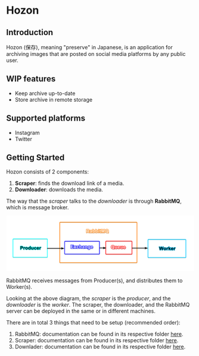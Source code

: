 # Hozon

## Introduction

Hozon (保存), meaning "preserve" in Japanese, is an application for archiving images that are posted on social media platforms by any public user.

## WIP features

- Keep archive up-to-date
- Store archive in remote storage

## Supported platforms

- Instagram
- Twitter

## Getting Started

Hozon consists of 2 components:

1. **Scraper**: finds the download link of a media.
2. **Downloader**: downloads the media.

The way that the *scraper* talks to the *downloader* is through **RabbitMQ**, which is message broker.

![](diagram.png)

RabbitMQ receives messages from Producer(s), and distributes them to Worker(s).

Looking at the above diagram, the *scraper* is the *producer*, and the *downloader* is the *worker*. The scraper, the downloader, and the RabbitMQ server can be deployed in the same or in different machines.

There are in total 3 things that need to be setup (recommended order):

1. RabbitMQ: documentation can be found in its respective folder [here](rabbitmq/README.md).
2. Scraper: documentation can be found in its respective folder [here](scraper/README.md).
3. Downlader: documentation can be found in its respective folder [here](downloader/README.md).
